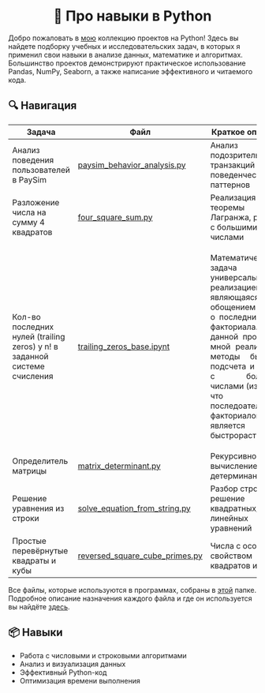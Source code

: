 # <div align="center">  🐍 Про навыки в Python </div>

Добро пожаловать в [мою](https://github.com/marashot96/portfolio/blob/main/README.md) коллекцию проектов на Python! Здесь вы найдете подборку учебных и исследовательских задач, в которых я применил свои навыки в анализе данных, математике и алгоритмах. Большинство проектов демонстрируют практическое использование Pandas, NumPy, Seaborn, а также написание эффективного и читаемого кода.

## 🔍 Навигация

| Задача | Файл | Краткое описание |
|-------|------|------------------|
| Анализ поведения пользователей в PaySim | [paysim_behavior_analysis.py](./paysim_behavior_analysis.py) | Анализ подозрительных транзакций и поведенческих паттернов |
| Разложение числа на сумму 4 квадратов | [four_square_sum.py](./four_square_sum.py) | Реализация теоремы Лагранжа, работа с большими числами |
| Кол-во последних нулей (trailing zeros) у n! в заданной системе счисления | [trailing_zeros_base.ipynt](/Python/trailing_zeros_base.ipynb) | <p align="justify">  Математическая задача с универсальной реализацией, являющаяся обощением задачи о последних нулях факториала. В данной программе мной реализованы методы быстрого подсчета и работы с большими числами (известно, что последоательность факториалов является очень быстрорастущей) </p> |
| Определитель матрицы | [matrix_determinant.py](./matrix_determinant.py) | Рекурсивное вычисление детерминанта |
| Решение уравнения из строки | [solve_equation_from_string.py](./solve_equation_from_string.py) | Разбор строки и решение квадратных/линейных уравнений |
| Простые перевёрнутые квадраты и кубы | [reversed_square_cube_primes.py](./reversed_square_cube_primes.py) | Числа с особым свойством квадратов и кубов |

Все файлы, которые используются в программах, собраны в [этой](/Python/Files%20from%20progs) папке. Подробное описание назначения каждого файла и где он используется вы найдёте [здесь](/Python/Files%20from%20progs/About%20this%20directory.md).

## 📦 Навыки

- Работа с числовыми и строковыми алгоритмами
- Анализ и визуализация данных
- Эффективный Python-код
- Оптимизация времени выполнения

